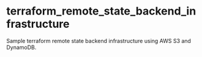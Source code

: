 # terraform_remote_state_backend_infrastructure
Sample terraform remote state backend infrastructure using AWS S3 and DynamoDB.
